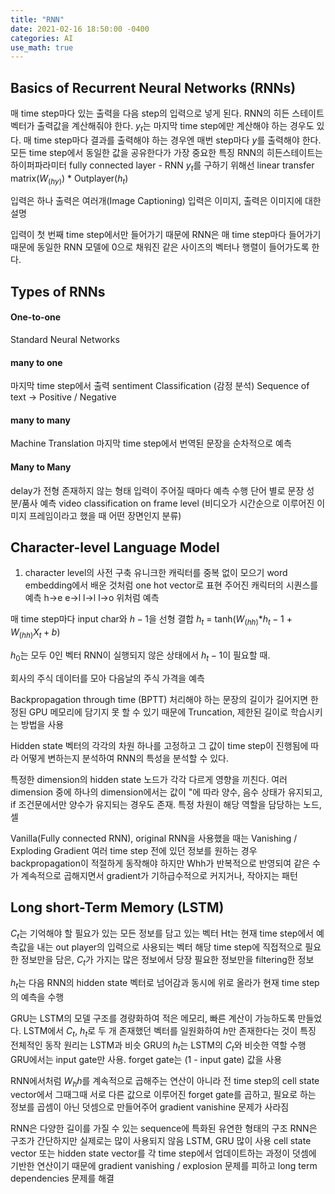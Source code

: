```yaml
---
title: "RNN"
date: 2021-02-16 18:50:00 -0400
categories: AI
use_math: true
---
```


## Basics of Recurrent Neural Networks (RNNs)

매 time step마다 있는 출력을 다음 step의 입력으로 넣게 된다.
RNN의 히든 스테이트 벡터가 출력값을 계산해줘야 한다.
$y_t$는 마지막 time step에만 계산해야 하는 경우도 있다. 매 time step마다 결과를 출력해야 하는 경우엔 매번 step마다 $y$를 출력해야 한다. 모든 time step에서 동일한 값을 공유한다가 가장 중요한 특징
RNN의 히든스테이트는 하이퍼파라미터
fully connected layer - RNN
$y_t$를 구하기 위해선 linear transfer matrix($W_(hy)$) * Outplayer($h_t$)

입력은 하나 출력은 여러개(Image Captioning)
입력은 이미지, 출력은 이미지에 대한 설명

입력이 첫 번째 time step에서만 들어가기 때문에 RNN은 매 time step마다 들어가기 때문에 동일한 RNN 모델에 0으로 채워진 같은 사이즈의 벡터나 행렬이 들어가도록 한다.

## Types of RNNs

#### One-to-one
Standard Neural Networks

#### many to one
마지막 time step에서 출력
sentiment Classification (감정 분석)
Sequence of text -> Positive / Negative

#### many to many
Machine Translation
마지막 time step에서 번역된 문장을 순차적으로 예측

#### Many to Many
delay가 전형 존재하지 않는 형태
입력이 주어질 때마다 예측 수행
단어 별로 문장 성분/품사 예측
video classification on frame level (비디오가 시간순으로 이루어진 이미지 프레임이라고 했을 때 어떤 장면인지 분류)


## Character-level Language Model
1. character level의 사전 구축
  유니크한 캐릭터를 중복 없이 모으기
  word embedding에서 배운 것처럼 one hot vector로 표현
주어진 캐릭터의 시퀀스를 예측
h->e
e->l
l->l
l->o
위처럼 예측

매 time step마다 input char와 $h-1$을 선형 결합
$h_t$ = tanh($W_(hh)$*$h_t - 1$ + $W_(hh)X_t + b$)

$h_0$는 모두 0인 벡터
RNN이 실행되지 않은 상태에서 $h_t - 1$이 필요할 때.

회사의 주식 데이터를 모아 다음날의 주식 가격을 예측

Backpropagation through time (BPTT)
처리해야 하는 문장의 길이가 길어지면 한정된 GPU 메모리에 담기지 못 할 수 있기 때문에 Truncation, 제한된 길이로 학습시키는 방법을 사용

Hidden state 벡터의 각각의 차원 하나를 고정하고 그 값이 time step이 진행됨에 따라 어떻게 변하는지 분석하여 RNN의 특성을 분석할 수 있다.

특정한 dimension의 hidden state 노드가 각각 다르게 영향을 끼친다.
여러 dimension 중에 하나의 dimension에서는 값이 "에 따라 양수, 음수 상태가 유지되고, if 조건문에서만 양수가 유지되는 경우도 존재. 특정 차원이 해당 역할을 담당하는 노드, 셀

Vanilla(Fully connected RNN), original RNN을 사용했을 때는 Vanishing / Exploding Gradient 
여러 time step 전에 있던 정보를 원하는 경우 backpropagation이 적절하게 동작해야 하지만 Whh가 반복적으로 반영되여 같은 수가 계속적으로 곱해지면서 gradient가 기하급수적으로 커지거나, 작아지는 패턴



## Long short-Term Memory (LSTM)

$C_t$는 기억해야 할 필요가 있는 모든 정보를 담고 있는 벡터
Ht는 현재 time step에서 예측값을 내는 out player의 입력으로 사용되는 벡터
해당 time step에 직접적으로 필요한 정보만을 담은, $C_t$가 가지는 많은 정보에서 당장 필요한 정보만을 filtering한 정보

$h_t$는 다음 RNN의 hidden state 벡터로 넘어감과 동시에 위로 올라가 현재 time step의 예측을 수행


GRU는 LSTM의 모델 구조를 경량화하여 적은 메모리, 빠른 계산이 가능하도록 만들었다.
LSTM에서 $C_t$, $h_t$로 두 개 존재했던 벡터를 일원화하여 $h$만 존재한다는 것이 특징
전체적인 동작 원리는 LSTM과 비슷
GRU의 $h_t$는 LSTM의 $C_t$와 비슷한 역할 수행
GRU에서는 input gate만 사용. forget gate는 (1 - input gate) 값을 사용

RNN에서처럼 $W_hh$를 계속적으로 곱해주는 연산이 아니라 전 time step의 cell state vector에서 그때그때 서로 다른 값으로 이루어진 forget gate를 곱하고, 필요로 하는 정보를 곱셈이 아닌 덧셈으로 만들어주어 gradient vanishine 문제가 사라짐

RNN은 다양한 길이를 가질 수 있는 sequence에 특화된 유연한 형태의 구조
RNN은 구조가 간단하지만 실제로는 많이 사용되지 않음
LSTM, GRU 많이 사용
cell state vector 또는 hidden state vector를 각 time step에서 업데이트하는 과정이 덧셈에 기반한 연산이기 때문에 gradient vanishing / explosion 문제를 피하고 long term dependencies 문제를 해결

